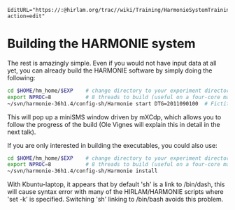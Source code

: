 ```@meta
EditURL="https://:@hirlam.org/trac//wiki/Training/HarmonieSystemTraining2011/Lecture/Installation/Building?action=edit"
```
# Building the HARMONIE system
The rest is amazingly simple.  Even if you would not have input data at all yet, you can already build the HARMONIE software by simply doing the following:
```bash
cd $HOME/hm_home/$EXP    # change directory to your experiment directory.
export NPROC=8           # 8 threads to build (useful on a four-core machine).
~/svn/harmonie-36h1.4/config-sh/Harmonie start DTG=2011090100  # Fictitious date.
```
This will pop up a miniSMS window driven by mXCdp, which allows you to follow the progress of the build (Ole Vignes will explain this in detail in the next talk).

If you are only interested in building the executables, you could also use:
```bash
cd $HOME/hm_home/$EXP    # change directory to your experiment directory.
export NPROC=8           # 8 threads to build (useful on a four-core machine).
~/svn/harmonie-36h1.4/config-sh/Harmonie install
```

With Kbuntu-laptop, it appears that by default 'sh' is a link to /bin/dash, this will cause syntax error with many of the HIRLAM/HARMONIE scripts where 'set -k' is specified. Switching 'sh' linking to /bin/bash avoids this problem.